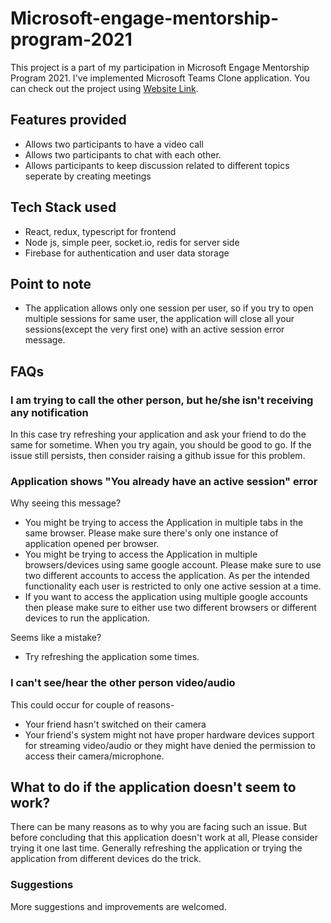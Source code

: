 # Microsoft-engage-mentorship-program-2021
This project is a part of my participation in Microsoft Engage Mentorship Program 2021. I've implemented Microsoft Teams Clone application. 
You can check out the project using [Website Link](https://palak001-microsoft-engage-2021.netlify.app/).

## Features provided
* Allows two participants to have a video call
* Allows two participants to chat with each other. 
* Allows participants to keep discussion related to different topics seperate by creating meetings

## Tech Stack used
* React, redux, typescript for frontend
* Node js, simple peer, socket.io, redis for server side 
* Firebase for authentication and user data storage

## Point to note 
* The application allows only one session per user, so if you try to open multiple sessions for same user, the application will close all your sessions(except the very first one) with an active session error message. 

## FAQs
### I am trying to call the other person, but he/she isn't receiving any notification
In this case try refreshing your application and ask your friend to do the same for sometime. When you try again, you should be good to go. If the issue still persists, then consider raising a github issue for this problem.

### Application shows "You already have an active session" error
Why seeing this message?
* You might be trying to access the Application in multiple tabs in the same browser. Please make sure there's only one instance of application opened per browser.
* You might be trying to access the Application in multiple browsers/devices using same google account. Please make sure to use two different accounts to access the application. As per the intended functionality each user is restricted to only one active session at a time.
* If you want to access the application using multiple google accounts then please make sure to either use two different browsers or different devices to run the application.

Seems like a mistake?
* Try refreshing the application some times.

### I can't see/hear the other person video/audio
This could occur for couple of reasons-
* Your friend hasn't switched on their camera
* Your friend's system might not have proper hardware devices support for streaming video/audio or they might have denied the permission to access their camera/microphone.


## What to do if the application doesn't seem to work?
There can be many reasons as to why you are facing such an issue. But before concluding that this application doesn't work at all, Please consider trying it one last time. Generally refreshing the application or trying the application from different devices do the trick. 

### Suggestions
More suggestions and improvements are welcomed.




